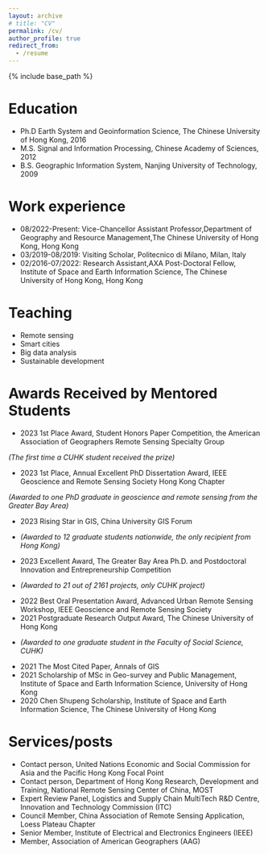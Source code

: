 ```yaml
---
layout: archive
# title: "CV"
permalink: /cv/
author_profile: true
redirect_from:
  - /resume
---
```


{% include base_path %}

Education
======
* Ph.D Earth System and Geoinformation Science, The Chinese University of Hong Kong, 2016
* M.S. Signal and Information Processing, Chinese Academy of Sciences, 2012
* B.S. Geographic Information System, Nanjing University of Technology, 2009

Work experience
======
* 08/2022-Present: Vice-Chancellor Assistant Professor,Department of Geography and Resource Management,The Chinese University of Hong Kong, Hong Kong
* 03/2019-08/2019: Visiting Scholar, Politecnico di Milano, Milan, Italy
* 02/2016-07/2022: Research Assistant,AXA Post-Doctoral Fellow, Institute of Space and Earth Information Science, The Chinese University of Hong Kong, Hong Kong

Teaching
======
* Remote sensing
* Smart cities
* Big data analysis
* Sustainable development

  
Awards Received by Mentored Students
======
* 2023 1st Place Award, Student Honors Paper Competition, the American Association of Geographers Remote Sensing Specialty Group

_(The first time a CUHK student received the prize)_
* 2023 1st Place, Annual Excellent PhD Dissertation Award, IEEE Geoscience and Remote Sensing Society Hong Kong Chapter

_(Awarded to one PhD graduate in geoscience and remote sensing from the Greater Bay Area)_
* 2023 Rising Star in GIS, China University GIS Forum
- _(Awarded to 12 graduate students nationwide, the only recipient from Hong Kong)_
* 2023 Excellent Award, The Greater Bay Area Ph.D. and Postdoctoral Innovation and Entrepreneurship Competition
- _(Awarded to 21 out of 2161 projects, only CUHK project)_
* 2022 Best Oral Presentation Award, Advanced Urban Remote Sensing Workshop, IEEE Geoscience and Remote Sensing Society
* 2021 Postgraduate Research Output Award, The Chinese University of Hong Kong
- _(Awarded to one graduate student in the Faculty of Social Science, CUHK)_
* 2021 The Most Cited Paper, Annals of GIS
* 2021 Scholarship of MSc in Geo-survey and Public Management, Institute of Space and Earth Information Science, University of Hong Kong 
* 2020 Chen Shupeng Scholarship, Institute of Space and Earth Information Science, The Chinese University of Hong Kong

  
Services/posts
======
* Contact person, United Nations Economic and Social Commission for Asia and the Pacific Hong Kong Focal Point
* Contact person, Department of Hong Kong Research, Development and Training, National Remote Sensing Center of China, MOST
* Expert Review Panel, Logistics and Supply Chain MultiTech R&D Centre, Innovation and Technology Commission (ITC)
* Council Member, China Association of Remote Sensing Application, Loess Plateau Chapter
* Senior Member, Institute of Electrical and Electronics Engineers (IEEE)
* Member, Association of American Geographers (AAG)


